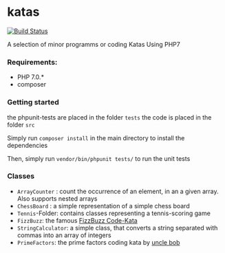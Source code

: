 # katas

[![Build Status](https://travis-ci.org/Kifah/katas.svg?branch=master)](https://travis-ci.org/Kifah/katas)

A selection of minor programms or coding Katas Using PHP7


### Requirements:
* PHP 7.0.*
* composer



### Getting started

the phpunit-tests are placed in the folder `tests` the code is placed in the folder `src`

Simply run `composer install` in the main directory to install the dependencies

Then, simply run `vendor/bin/phpunit tests/` to run the unit tests

### Classes

* `ArrayCounter` : count the occurrence of an element, in an a given array. Also supports nested arrays
*  `ChessBoard` : a simple representation of a simple chess board
* `Tennis`-Folder: contains classes representing a tennis-scoring game
* `FizzBuzz`: the famous [FizzBuzz Code-Kata ](http://www.codekatas.org/casts/code-kata-fizzbuzz-by-lets-develop)
* `StringCalculator`: a simple class, that converts a string separated with commas into an array of integers
* `PrimeFactors`: the prime factors coding kata by [uncle bob](http://www.butunclebob.com/ArticleS.UncleBob.ThePrimeFactorsKata)
